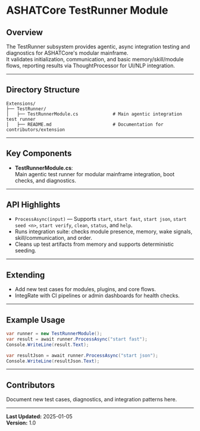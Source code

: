 # ASHATCore TestRunner Module

## Overview

The TestRunner subsystem provides agentic, async integration testing and diagnostics for ASHATCore's modular mainframe.  
It validates initialization, communication, and basic memory/skill/module flows, reporting results via ThoughtProcessor for UI/NLP integration.

---

## Directory Structure

```
Extensions/
├── TestRunner/
│   ├── TestRunnerModule.cs             # Main agentic integration test runner
│   ├── README.md                       # Documentation for contributors/extension
```

---

## Key Components

- **TestRunnerModule.cs**:  
  Main agentic test runner for modular mainframe integration, boot checks, and diagnostics.

---

## API Highlights

- `ProcessAsync(input)` — Supports `start`, `start fast`, `start json`, `start seed <n>`, `start verify`, `clean`, `status`, and `help`.
- Runs integration suite: checks module presence, memory, wake signals, skill/communication, and order.
- Cleans up test artifacts from memory and supports deterministic seeding.

---

## Extending

- Add new test cases for modules, plugins, and core flows.
- IntegRate with CI pipelines or admin dashboards for health checks.

---

## Example Usage

```csharp
var runner = new TestRunnerModule();
var result = await runner.ProcessAsync("start fast");
Console.WriteLine(result.Text);

var resultJson = await runner.ProcessAsync("start json");
Console.WriteLine(resultJson.Text);
```

---

## Contributors

Document new test cases, diagnostics, and integration patterns here.

---

**Last Updated:** 2025-01-05  
**Version:** 1.0
